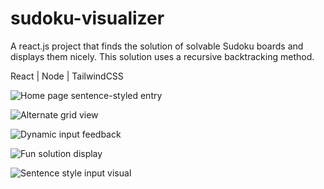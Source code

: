 # sudoku-visualizer
A react.js project that finds the solution of solvable Sudoku boards and displays them nicely. This solution uses a recursive backtracking method.

React | Node | TailwindCSS 

![Home page sentence-styled entry](https://i.imgur.com/hHrKD7N.png "Front page")

![Alternate grid view](https://i.imgur.com/mH4p77h.png "Grid view") 

![Dynamic input feedback](https://thumbs.gfycat.com/SmallLightAlbino-size_restricted.gif)

![Fun solution display](https://thumbs.gfycat.com/DazzlingConcreteLemming-size_restricted.gif "Solution display")

![Sentence style input visual](https://thumbs.gfycat.com/UnrealisticLiveFlatcoatretriever-size_restricted.gif "Sentence style")


